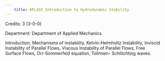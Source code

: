 ```yaml
---
    title: APL424 Introduction to Hydrodynamic Stability
---
```

Credits: 3 (3-0-0)

Department: Department of Applied Mechanics

Introduction, Mechanisms of instability, Kelvin-Helmholtz Instability, Inviscid Instability of Parallel Flows, Viscous Instability of Parallel Flows, Free Surface Flows, Orr-Sommerfeld equation, Tollmien- Schlitchting waves.